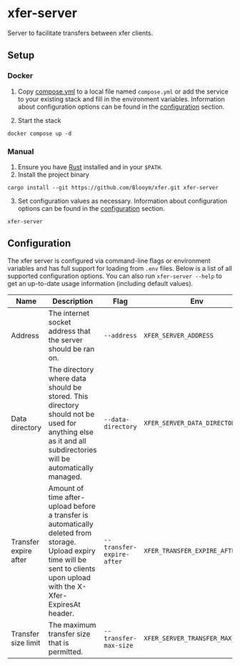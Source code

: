 # xfer-server

Server to facilitate transfers between xfer clients.

## Setup

### Docker

1. Copy [compose.yml](./compose.yml) to a local file named `compose.yml` or add the
   service to your existing stack and fill in the environment variables.
   Information about configuration options can be found in the
   [configuration](#configuration) section.

2. Start the stack

```
docker compose up -d
```

### Manual

1. Ensure you have [Rust](https://www.rust-lang.org/tools/install) installed and
   in your `$PATH`.
2. Install the project binary

```
cargo install --git https://github.com/Blooym/xfer.git xfer-server
```

3. Set configuration values as necessary.
   Information about configuration options can be found in the
   [configuration](#configuration) section.

```
xfer-server
```

## Configuration

The xfer server is configured via command-line flags or environment variables and has full support for loading from `.env` files. Below is a list of all supported configuration options. You can also run `xfer-server --help` to get an up-to-date usage information (including default values).

| Name                  | Description                                                                                                                                                                   | Flag                      | Env                             | Default                         |
| --------------------- | ----------------------------------------------------------------------------------------------------------------------------------------------------------------------------- | ------------------------- | ------------------------------- | ------------------------------- |
| Address               | The internet socket address that the server should be ran on.                                                                                                                 | `--address`               | `XFER_SERVER_ADDRESS`           | `127.0.0.1:8255`                |
| Data directory        | The directory where data should be stored. This directory should not be used for anything else as it and all subdirectories will be automatically managed.                    | `--data-directory`        | `XFER_SERVER_DATA_DIRECTORY`    | `OS Data Directory/xfer-server` |
| Transfer expire after | Amount of time after-upload before a transfer is automatically deleted from storage. Upload expiry time will be sent to clients upon upload with the X-Xfer-ExpiresAt header. | `--transfer-expire-after` | `XFER_TRANSFER_EXPIRE_AFTER`    | `1h`                            |
| Transfer size limit   | The maximum transfer size that is permitted.                                                                                                                                  | `--transfer-max-size`     | `XFER_SERVER_TRANSFER_MAX_SIZE` | `50MB`                          |
